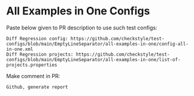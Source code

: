 # All Examples in One Configs
Paste below given to PR description to use such test configs:
```
Diff Regression config: https://github.com/checkstyle/test-configs/blob/main/EmptyLineSeparator/all-examples-in-one/config-all-in-one.xml
Diff Regression projects: https://github.com/checkstyle/test-configs/blob/main/EmptyLineSeparator/all-examples-in-one/list-of-projects.properties
```
Make comment in PR:
```
Github, generate report
```
